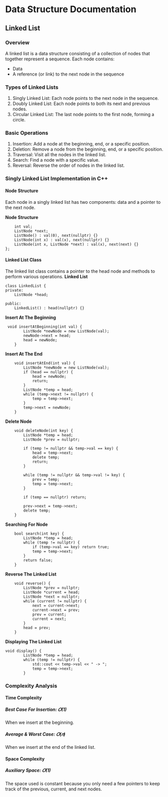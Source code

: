 # Data Structure Documentation

## Linked List 
### Overview 
A linked list is a data structure consisting of a collection of nodes that together represent a sequence. Each node contains:
- Data
- A reference (or link) to the next node in the sequence

### Types of Linked Lists
1. Singly Linked List: Each node points to the next node in the sequence.
2. Doubly Linked List: Each node points to both its next and previous nodes.
3. Circular Linked List: The last node points to the first node, forming a circle.
### Basic Operations
1. Insertion: Add a node at the beginning, end, or a specific position.
2. Deletion: Remove a node from the beginning, end, or a specific position.
3. Traversal: Visit all the nodes in the linked list.
4. Search: Find a node with a specific value.
5. Reversal: Reverse the order of nodes in the linked list.

### Singly Linked List Implementation in C++
#### Node Structure
Each node in a singly linked list has two components: data and a pointer to the next node.

**Node Structure**
``` struct ListNode {
    int val;
    ListNode *next;
    ListNode() : val(0), next(nullptr) {}
    ListNode(int x) : val(x), next(nullptr) {}
    ListNode(int x, ListNode *next) : val(x), next(next) {}
};
```
#### Linked List Class
The linked list class contains a pointer to the head node and methods to perform various operations.
**Linked List**

``` 
class LinkedList {
private:
    ListNode *head;

public:
    LinkedList() : head(nullptr) {}
```
**Insert At The Beginning**

```
 void insertAtBeginning(int val) {
        ListNode *newNode = new ListNode(val);
        newNode->next = head;
        head = newNode;
    }
```
**Insert At The End**
```
    void insertAtEnd(int val) {
        ListNode *newNode = new ListNode(val);
        if (head == nullptr) {
            head = newNode;
            return;
        }
        ListNode *temp = head;
        while (temp->next != nullptr) {
            temp = temp->next;
        }
        temp->next = newNode;
    }
```
**Delete Node**
```
    void deleteNode(int key) {
        ListNode *temp = head;
        ListNode *prev = nullptr;

        if (temp != nullptr && temp->val == key) {
            head = temp->next;
            delete temp;
            return;
        }

        while (temp != nullptr && temp->val != key) {
            prev = temp;
            temp = temp->next;
        }

        if (temp == nullptr) return;

        prev->next = temp->next;
        delete temp;
    }
```
**Searching For Node**
```
    bool search(int key) {
        ListNode *temp = head;
        while (temp != nullptr) {
            if (temp->val == key) return true;
            temp = temp->next;
        }
        return false;
    }
```
**Reverse The Linked List**
```
    void reverse() {
        ListNode *prev = nullptr;
        ListNode *current = head;
        ListNode *next = nullptr;
        while (current != nullptr) {
            next = current->next;
            current->next = prev;
            prev = current;
            current = next;
        }
        head = prev;
    }
```
**Displaying The Linked List**
```
void display() {
        ListNode *temp = head;
        while (temp != nullptr) {
            std::cout << temp->val << " -> ";
            temp = temp->next;
        }
```

### Complexity Analysis
#### Time Complexity
##### Best Case For Insertion: 𝑂(1)
When we insert at the beginning.

##### Average & Worst Case: 𝑂(𝑛)
When we insert at the end of the linked list.

#### Space Complexity
##### Auxiliary Space: 𝑂(1)
The space used is constant because you only need a few pointers to keep track of the previous, current, and next nodes.

